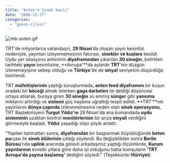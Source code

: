 ```yaml
---
title: "Anten'e Sinek kaçtı"
date: "2006-12-27"
categories: 
  - "gunun-cilesi"
---
```


![mb-anten.gif](/uploads/2006/12/mb-anten.kucukresim.gif)                                                            

TRT'de milyonlarca vatandaşın, **29 Nisan**'da oluşan yayın kesintisi nedeniyle, yayınları izleyememesinin faturası, **sinekler ve kuşlara** kesildi. Uydu yer istasyonu anteninin **diyaframından** çıkarılan **30 sineğin**, belirtilen tarihteki **yayın** kesintisine, **Avrupa'**da aylardır **TRT**'nin düzgün izlenemeyişine sebep olduğu ve **Türkiye**'de de **sinyal** seviyesini düşürdüğü belirlendi.

TRT **müfettişlerinin** yaptığı soruşturmada, **anten feed diyaframını** bir kuşun oradaki bir **böceği** almak isterken **gaga darbeleri** ile deldiği düşüncesi ortaya atılarak, buraya giren **30 sineğin** su emmiş **sünger** gibi **yansıma** miktarını artırdığı ve **sistemi** güç kaybına uğrattığı tespit edildi. **TRT'**nin yayınlarını **dünya çapında** izlenememesine neden olan **sinek operasyonu**, TRT Başteknisyeni **Turgut Yıldız'ın** 29 Nisan'da ana kumandada **uydu sisteminin** uzaktan kontrol **monitörlerinin** bir arıza **sinyali** verdiğini görmesiyle başladı. **Yıldız** yaşadığı olayı şöyle anlattı:

"Yapılan tamirattan sonra, **diyaframdan** bir başparmak büyüklüğünde **beton pa**rçası ile **sinek ölülerinin** çıktığı söylendi. Bu değişiklikten sonra **Berlin Bürosu**'nda **uplink** aracında görevli arkadaşımız yaptığı ölçümlerde, **Kurum yayınlarının** evvelki yıllara göre daha iyi olduğunu hatta komşuların **'TRT Avrupa'da yayına başlamış'** dediğini söyledi." (Teşekkürler:**Hürriyet**)
